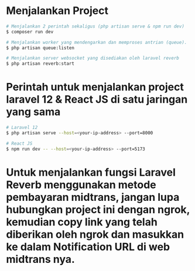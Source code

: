 # Menjalankan Project

```bash
# Menjalankan 2 perintah sekaligus (php artisan serve & npm run dev)
$ composer run dev
```

```bash
# Menjalankan worker yang mendengarkan dan memproses antrian (queue).
$ php artisan queue:listen
```

```bash
# Menjalankan server websocket yang disediakan oleh laravel reverb
$ php artisan reverb:start
```

# Perintah untuk menjalankan project laravel 12 & React JS di satu jaringan yang sama

```bash
# Laravel 12
$ php artisan serve --host=<your-ip-address> --port=8000

# React JS
$ npm run dev -- --host=<your-ip-address> --port=5173
```

# Untuk menjalankan fungsi Laravel Reverb menggunakan metode pembayaran midtrans, jangan lupa hubungkan project ini dengan ngrok, kemudian copy link yang telah diberikan oleh ngrok dan masukkan ke dalam Notification URL di web midtrans nya.
